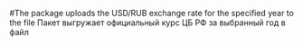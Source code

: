 #The package uploads the USD/RUB exchange rate for the specified year to the file
Пакет выгружает официальный курс ЦБ РФ за выбранный год в файл